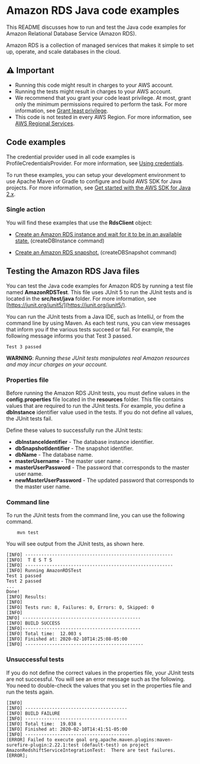 # Amazon RDS Java code examples

This README discusses how to run and test the Java code examples for Amazon Relational Database Service (Amazon RDS).

Amazon RDS is a collection of managed services that makes it simple to set up, operate, and scale databases in the cloud.

## ⚠️ Important
* Running this code might result in charges to your AWS account. 
* Running the tests might result in charges to your AWS account.
*  We recommend that you grant your code least privilege. At most, grant only the minimum permissions required to perform the task. For more information, see [Grant least privilege](https://docs.aws.amazon.com/IAM/latest/UserGuide/best-practices.html#grant-least-privilege). 
* This code is not tested in every AWS Region. For more information, see [AWS Regional Services](https://aws.amazon.com/about-aws/global-infrastructure/regional-product-services).

## Code examples

The credential provider used in all code examples is ProfileCredentialsProvider. For more information, see [Using credentials](https://docs.aws.amazon.com/sdk-for-java/latest/developer-guide/credentials.html).

To run these examples, you can setup your development environment to use Apache Maven or Gradle to configure and build AWS SDK for Java projects. For more information, 
see [Get started with the AWS SDK for Java 2.x](https://docs.aws.amazon.com/sdk-for-java/latest/developer-guide/get-started.html).

### Single action

You will find these examples that use the **RdsClient** object: 

- [Create an Amazon RDS instance and wait for it to be in an available state.](https://github.com/awsdocs/aws-doc-sdk-examples/blob/main/javav2/example_code/rds/src/main/java/com/example/rds/CreateDBInstance.java) (createDBInstance command)

- [Create an Amazon RDS snapshot.](https://github.com/awsdocs/aws-doc-sdk-examples/blob/main/javav2/example_code/rds/src/main/java/com/example/rds/CreateDBSnapshot.java) (createDBSnapshot command)

 ## Testing the Amazon RDS Java files

You can test the Java code examples for Amazon RDS by running a test file named **AmazonRDSTest**. This file uses JUnit 5 to run the JUnit tests and is located in the **src/test/java** folder. For more information, see [https://junit.org/junit5/](https://junit.org/junit5/).

You can run the JUnit tests from a Java IDE, such as IntelliJ, or from the command line by using Maven. As each test runs, you can view messages that inform you if the various tests succeed or fail. For example, the following message informs you that Test 3 passed.

	Test 3 passed

**WARNING**: _Running these JUnit tests manipulates real Amazon resources and may incur charges on your account._

 ### Properties file
Before running the Amazon RDS JUnit tests, you must define values in the **config.properties** file located in the **resources** folder. This file contains values that are required to run the JUnit tests. For example, you define a **dbInstance** identifier value used in the tests. If you do not define all values, the JUnit tests fail.

Define these values to successfully run the JUnit tests:

- **dbInstanceIdentifier** - The database instance identifier.   
- **dbSnapshotIdentifier** - The snapshot identifier.
- **dbName** - The database name.
- **masterUsername** - The master user name .
- **masterUserPassword** - The password that corresponds to the master user name.
- **newMasterUserPassword** - The updated password that corresponds to the master user name.

### Command line
To run the JUnit tests from the command line, you can use the following command.

		mvn test

You will see output from the JUnit tests, as shown here.

	[INFO] -------------------------------------------------------
	[INFO]  T E S T S
	[INFO] -------------------------------------------------------
	[INFO] Running AmazonRDSTest
	Test 1 passed
	Test 2 passed
	...
	Done!
	[INFO] Results:
	[INFO]
	[INFO] Tests run: 8, Failures: 0, Errors: 0, Skipped: 0
	[INFO]
	INFO] --------------------------------------------
	[INFO] BUILD SUCCESS
	[INFO]--------------------------------------------
	[INFO] Total time:  12.003 s
	[INFO] Finished at: 2020-02-10T14:25:08-05:00
	[INFO] --------------------------------------------

### Unsuccessful tests

If you do not define the correct values in the properties file, your JUnit tests are not successful. You will see an error message such as the following. You need to double-check the values that you set in the properties file and run the tests again.

	[INFO]
	[INFO] --------------------------------------
	[INFO] BUILD FAILURE
	[INFO] --------------------------------------
	[INFO] Total time:  19.038 s
	[INFO] Finished at: 2020-02-10T14:41:51-05:00
	[INFO] ---------------------------------------
	[ERROR] Failed to execute goal org.apache.maven.plugins:maven-surefire-plugin:2.22.1:test (default-test) on project AmazonRedshiftServiceIntegrationTest:  There are test failures.
	[ERROR];
